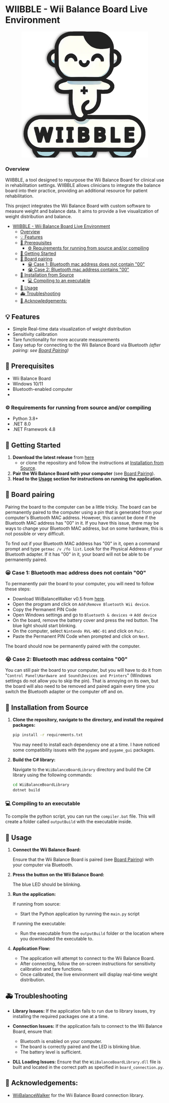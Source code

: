 
# WIIBBLE - Wii Balance Board Live Environment

<div align="center">
  <img src="./images/logo.png" alt="WIIBBLE Logo" width="400">
</div>

### Overview

WIIBBLE, a tool designed to repurpose the Wii Balance Board for clinical use in rehabilitation settings. WIIBBLE allows clinicians to integrate the balance board into their practice, providing an additional resource for patient rehabilitation.

This project integrates the Wii Balance Board with custom software to measure weight and balance data. It aims to provide a live visualization of weight distribution and balance.

- [WIIBBLE - Wii Balance Board Live Environment](#wiibble---wii-balance-board-live-environment)
    - [Overview](#overview)
  - [💡 Features](#-features)
  - [📝 Prerequisites](#-prerequisites)
    - [⚙️ Requirements for running from source and/or compiling](#️-requirements-for-running-from-source-andor-compiling)
  - [🚀 Getting Started](#-getting-started)
  - [🔧 Board pairing](#-board-pairing)
    - [😀 Case 1: Bluetooth mac address does not contain "00"](#-case-1-bluetooth-mac-address-does-not-contain-00)
    - [😭 Case 2: Bluetooth mac address contains "00"](#-case-2-bluetooth-mac-address-contains-00)
  - [🔨 Installation from Source](#-installation-from-source)
    - [💻 Compiling to an executable](#-compiling-to-an-executable)
  - [📄 Usage](#-usage)
  - [🚑 Troubleshooting](#-troubleshooting)
  - [🙏 Acknowledgements:](#-acknowledgements)

## 💡 Features
<a name="features"></a>
- Simple Real-time data visualization of weight distribution
- Sensitivity calibration 
- Tare functionality for more accurate measurements
- Easy setup for connecting to the Wii Balance Board via Bluetooth *(after pairing: see [Board Pairing](#board-pairing))*

## 📝 Prerequisites
<a name="prerequisites"></a>
- Wii Balance Board
- Windows 10/11
- Bluetooth-enabled computer
- 
### ⚙️ Requirements for running from source and/or compiling
- Python 3.8+
- .NET 8.0
- .NET Framework 4.8

## 🚀 Getting Started
<a name="getting-started"></a>
1. **Download the latest release** from [here](https://github.com/NeuroRehack/WIIBBLE/releases)
     - or clone the repository and follow the instructions at [Installation from Source](#installation-from-source).
2. **Pair the Wii Balance Board with your computer** (see [Board Pairing](#board-pairing)).
3. **Head to the [Usage](#usage) section for instructions on running the application.**

## 🔧 Board pairing
<a name="board-pairing"></a>
Pairing the board to the computer can be a little tricky. The board can be permanently paired to the computer using a pin that is generated from your computer's Bluetooth MAC address. However, this cannot be done if the Bluetooth MAC address has "00" in it. If you have this issue, there may be ways to change your Bluetooth MAC address, but on some hardware, this is not possible or very difficult.

To find out if your Bluetooth MAC address has "00" in it, open a command prompt and type `getmac /v /fo list`. Look for the Physical Address of your Bluetooth adapter. If it has "00" in it, your board will not be able to be permanently paired.

### 😀 Case 1: Bluetooth mac address does not contain "00"
<a name="case1"></a>
To permanently pair the board to your computer, you will need to follow these steps:
  - Download WiiBalanceWalker v0.5 from [here](https://github.com/lshachar/WiiBalanceWalker/releases). 
  - Open the program and click on `Add\Remove Bluetooth Wii device`.
  - Copy the Permanent PIN Code
  - Open Windows settings and go to `Bluetooth & devices` -> `Add device`
  - On the board, remove the battery cover and press the red button. The blue light should start blinking.
  - On the computer, select `Nintendo RVL-WBC-01` and click on `Pair`.
  - Paste the Permanent PIN Code when prompted and click on `Next`.

The board should now be permanently paired with the computer.

### 😭 Case 2: Bluetooth mac address contains "00"
<a name="case2"></a>
You can still pair the board to your computer, but you will have to do it from "`Control Panel\Hardware and Sound\Devices and Printers`" (Windows settings do not allow you to skip the pin). That is annoying on its own, but the board will also need to be removed and paired again every time you switch the Bluetooth adapter or the computer off and on.

## 🔨 Installation from Source
<a name="installation"></a>
1. **Clone the repository, navigate to the directory, and install the required packages:**
   ```bash
   pip install -r requirements.txt
   ```
   You may need to install each dependency one at a time. I have noticed some compatibility issues with the `pygame` and `pygame_gui` packages.

2. **Build the C# library:**
   
      Navigate to the `WiiBalanceBoardLibrary` directory and build the C# library using the following commands:
   
      ```bash
      cd WiiBalanceBoardLibrary
      dotnet build
      ```
### 💻 Compiling to an executable
<a name="compiling"></a>
To compile the python script, you can run the `compiler.bat` file. This will create a folder called `outputBuild` with the executable inside.

## 📄 Usage
<a name="usage"></a>
1. **Connect the Wii Balance Board:**

   Ensure that the Wii Balance Board is paired (see [Board Pairing](#board-pairing)) with your computer via Bluetooth.
2. **Press the button on the Wii Balance Board:**

   The blue LED should be blinking.

3. **Run the application:**

   If running from source: 
   
   -  Start the Python application by running the `main.py` script

   If running the executable:

   - Run the executable from the `outputBuild` folder or the location where you downloaded the executable to.

3. **Application Flow:**

   - The application will attempt to connect to the Wii Balance Board.
   - After connecting, follow the on-screen instructions for sensitivity calibration and tare functions.
   - Once calibrated, the live environment will display real-time weight distribution.

## 🚑 Troubleshooting
<a name="troubleshooting"></a>
- **Library Issues:** If the application fails to run due to library issues, try installing the required packages one at a time.

- **Connection Issues:** If the application fails to connect to the Wii Balance Board, ensure that:
  - Bluetooth is enabled on your computer.
  - The board is correctly paired and the LED is blinking blue.
  - The battery level is sufficient.
  
- **DLL Loading Issues:** Ensure that the `WiiBalanceBoardLibrary.dll` file is built and located in the correct path as specified in `board_connection.py`.

## 🙏 Acknowledgements:
<a name="acknowledgements"></a>
- [WiiBalanceWalker](https://github.com/lshachar/WiiBalanceWalker) for the Wii Balance Board connection library.

